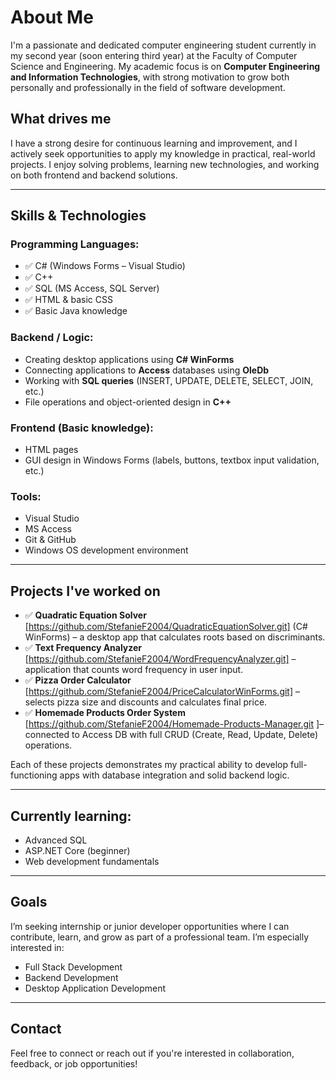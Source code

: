 # About Me

I'm a passionate and dedicated computer engineering student currently in my second year (soon entering third year) at the Faculty of Computer Science and Engineering. My academic focus is on **Computer Engineering and Information Technologies**, with strong motivation to grow both personally and professionally in the field of software development.

## What drives me
I have a strong desire for continuous learning and improvement, and I actively seek opportunities to apply my knowledge in practical, real-world projects. I enjoy solving problems, learning new technologies, and working on both frontend and backend solutions.

---

##  Skills & Technologies

### Programming Languages:
- ✅ C# (Windows Forms – Visual Studio)
- ✅ C++
- ✅ SQL (MS Access, SQL Server)
- ✅ HTML & basic CSS
- ✅ Basic Java knowledge

###  Backend / Logic:
- Creating desktop applications using **C# WinForms**
- Connecting applications to **Access** databases using **OleDb**
- Working with **SQL queries** (INSERT, UPDATE, DELETE, SELECT, JOIN, etc.)
- File operations and object-oriented design in **C++**

### Frontend (Basic knowledge):
- HTML pages
- GUI design in Windows Forms (labels, buttons, textbox input validation, etc.)

###  Tools:
- Visual Studio
- MS Access
- Git & GitHub
- Windows OS development environment

---

##  Projects I've worked on

- ✅ **Quadratic Equation Solver** [https://github.com/StefanieF2004/QuadraticEquationSolver.git] (C# WinForms) – a desktop app that calculates roots based on discriminants.
- ✅ **Text Frequency Analyzer** [https://github.com/StefanieF2004/WordFrequencyAnalyzer.git] – application that counts word frequency in user input.
- ✅ **Pizza Order Calculator** [https://github.com/StefanieF2004/PriceCalculatorWinForms.git] – selects pizza size and discounts and calculates final price.
- ✅ **Homemade Products Order System** [https://github.com/StefanieF2004/Homemade-Products-Manager.git ]– connected to Access DB with full CRUD (Create, Read, Update, Delete) operations.

Each of these projects demonstrates my practical ability to develop full-functioning apps with database integration and solid backend logic.

---

##  Currently learning:
- Advanced SQL
- ASP.NET Core (beginner)
- Web development fundamentals

---

##  Goals
I’m seeking internship or junior developer opportunities where I can contribute, learn, and grow as part of a professional team. I’m especially interested in:
- Full Stack Development
- Backend Development
- Desktop Application Development

---

##  Contact
Feel free to connect or reach out if you're interested in collaboration, feedback, or job opportunities!

